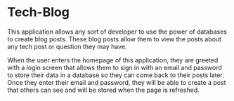 # Tech-Blog


This application allows any sort of developer to use the power of databases to create blog posts. These blog posts allow them to view the posts about any tech post or question they may have.

When the user enters the homepage of this application, they are greeted with a login screen that allows them to sign in with an email and password to store their data in a database so they can come back to their posts later. Once they enter their email and password, they will be able to create a post that others can see and will be stored when the page is refreshed.
